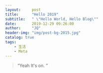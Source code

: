 ```yaml
---
layout:     post
title:      "Hello 2019"
subtitle:   " \"Hello World, Hello Blog\""
date:       2019-12-29 09:26:00
author:     "JQ"
header-img: "img/post-bg-2015.jpg"
catalog: true
tags:
    - 生活
    - Meta
---
```


> “Yeah It's on. ”